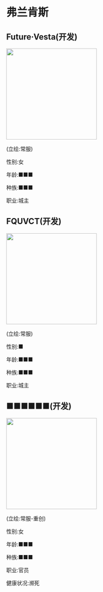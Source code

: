 # 弗兰肯斯

## Future·Vesta(开发)
<img src="./zh_cn/Character/image/wst.jpg" alt="" class="medium-zoom-image" width="240" height="240" />

(立绘:常服)

性别:女

年龄:■■■

种族:■■■

职业:城主

## FQUVCT(开发)
<img src="./zh_cn/Character/image/FQUVCT.jpg" alt="" class="medium-zoom-image" width="240" height="240" />

(立绘:常服)

性别:■

年龄:■■■

种族:■■■

职业:城主

## ■■■■■■(开发)
<img src="./zh_cn/Character/image/fr_n_1.jpg" alt="" class="medium-zoom-image" width="240" height="240" />

(立绘:常服-重创)

性别:女

年龄:■■■

种族:■■■

职业:官员

健康状况:濒死